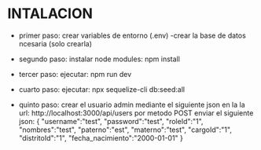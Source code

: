 # INTALACION

- primer paso: crear variables de entorno (.env)
    -crear la base de datos ncesaria (solo crearla)

- segundo paso: instalar node modules: npm install

- tercer paso: ejecutar: npm run dev

- cuarto paso: ejecutar: npx sequelize-cli db:seed:all

- quinto paso: crear el usuario admin mediante el siguiente json en la la url: http://localhost:3000/api/users por metodo POST
enviar el siguiente json:
{
  "username":"test",
  "password":"test",
  "roleId":"1",
  "nombres":"test",
  "paterno":"est",
  "materno":"test",
  "cargoId":"1",
  "distritoId":"1",
  "fecha_nacimiento":"2000-01-01"
}

